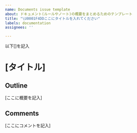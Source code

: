 ```yaml
---
name: Documents issue template
about: ドキュメント(ルールやノート)の概要をまとめるためのテンプレート
title: "\U0001F4DDここにタイトルを入れてください"
labels: documentation
assignees: ''

---
```


以下[]を記入
# [タイトル]
## Outline
[ここに概要を記入]
## Comments
[ここにコメントを記入]
